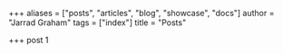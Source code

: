 +++
aliases = ["posts", "articles", "blog", "showcase", "docs"]
author = "Jarrad Graham"
tags = ["index"]
title = "Posts"

+++
post 1